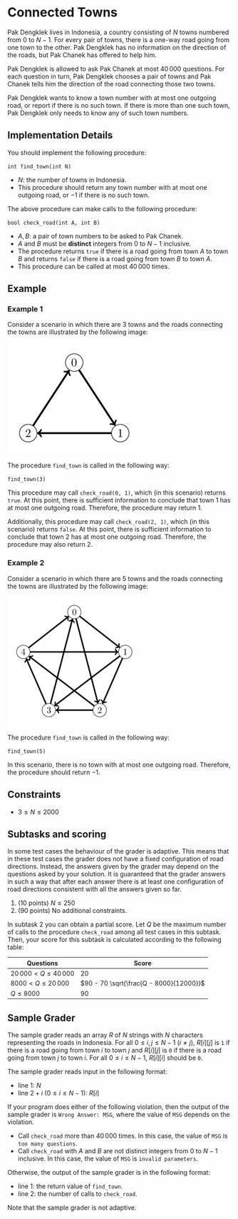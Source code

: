 # Connected Towns

Pak Dengklek lives in Indonesia, a country consisting of $N$ towns numbered from $0$ to $N - 1$.
For every pair of towns, there is a one-way road going from one town to the other.
Pak Dengklek has no information on the direction of the roads, but Pak Chanek has offered to help him.

Pak Dengklek is allowed to ask Pak Chanek at most $40\,000$ questions.
For each question in turn, Pak Dengklek chooses a pair of towns and Pak Chanek tells him the direction of the road connecting those two towns.

Pak Dengklek wants to know a town number with at most one outgoing road, or report if there is no such town.
If there is more than one such town, Pak Dengklek only needs to know any of such town numbers.


## Implementation Details

You should implement the following procedure:

```
int find_town(int N)
```

* $N$: the number of towns in Indonesia.
* This procedure should return any town number with at most one outgoing road, or $-1$ if there is no such town.

The above procedure can make calls to the following procedure:

```
bool check_road(int A, int B)
```

* $A, B$: a pair of town numbers to be asked to Pak Chanek.
* $A$ and $B$ must be **distinct** integers from $0$ to $N - 1$ inclusive.
* The procedure returns `true` if there is a road going from town $A$ to town $B$ and returns `false` if there is a road going from town $B$ to town $A$.
* This procedure can be called at most $40\,000$ times.


## Example

### Example 1

Consider a scenario in which there are $3$ towns and the roads connecting the towns are illustrated by the following image:

![](towns-1.png)

The procedure `find_town` is called in the following way:

```
find_town(3)
```

This procedure may call `check_road(0, 1)`, which (in this scenario) returns `true`. At this point, there is sufficient information to conclude that town $1$ has at most one outgoing road.
Therefore, the procedure may return $1$.

Additionally, this procedure may call `check_road(2, 1)`, which (in this scenario) returns `false`. At this point, there is sufficient information to conclude that town $2$ has at most one outgoing road.
Therefore, the procedure may also return $2$.

### Example 2

Consider a scenario in which there are $5$ towns and the roads connecting the towns are illustrated by the following image:

![](towns-2.png)

The procedure `find_town` is called in the following way:

```
find_town(5)
```

In this scenario, there is no town with at most one outgoing road.
Therefore, the procedure should return $-1$.


## Constraints

* $3 \le N \le 2000$


## Subtasks and scoring

In some test cases the behaviour of the grader is adaptive.
This means that in these test cases the grader does not have a fixed configuration of road directions.
Instead, the answers given by the grader may depend on the questions asked by your solution.
It is guaranteed that the grader answers in such a way that after each answer there is at least one configuration of road directions consistent with all the answers given so far.

1. (10 points) $N \le 250$
2. (90 points) No additional constraints.

In subtask 2 you can obtain a partial score.
Let $Q$ be the maximum number of calls to the procedure `check_road` among all test cases in this subtask.
Then, your score for this subtask is calculated according to the following table:

| Questions                 | Score                                   |
| ------------------------- | --------------------------------------- |
| $20\,000 < Q \le 40\,000$ | $20$                                    |
| $8000 < Q \le 20\,000$    | $90 - 70 \sqrt{\frac{Q - 8000}{12000}}$ |
| $Q \le 8000$              | $90$                                    |

## Sample Grader

The sample grader reads an array $R$ of $N$ strings with $N$ characters representing the roads in Indonesia.
For all $0 \le i, j \le N - 1$ ($i \ne j$), $R[i][j]$ is `1` if there is a road going from town $i$ to town $j$ and $R[i][j]$ is `0` if there is a road going from town $j$ to town $i$.
For all $0 \le i \le N - 1$, $R[i][i]$ should be `0`.

The sample grader reads input in the following format:

* line $1$: $N$
* line $2 + i$ ($0 \le i \le N - 1$): $R[i]$

If your program does either of the following violation, then the output of the sample grader is `Wrong Answer: MSG`, where the value of `MSG` depends on the violation.

* Call `check_road` more than $40\,000$ times.
In this case, the value of `MSG` is `too many questions`.
* Call `check_road` with $A$ and $B$ are not distinct integers from $0$ to $N - 1$ inclusive.
In this case, the value of `MSG` is `invalid parameters`.

Otherwise, the output of the sample grader is in the following format:

* line $1$: the return value of `find_town`.
* line $2$: the number of calls to `check_road`.

Note that the sample grader is not adaptive.
